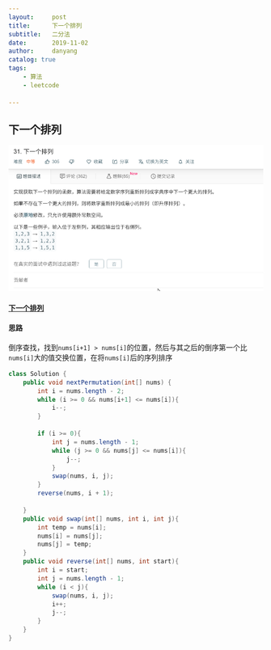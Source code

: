```yaml
---
layout:     post
title:      下一个排列
subtitle:   二分法
date:       2019-11-02
author:     danyang
catalog: true
tags:
    - 算法
    - leetcode

---
```


## 下一个排列

![](../img/下一个排列.png)

#### [下一个排列](https://leetcode-cn.com/problems/next-permutation/)

#### 思路

倒序查找，找到`nums[i+1] > nums[i]`的位置，然后与其之后的倒序第一个比`nums[i]`大的值交换位置，在将`nums[i]`后的序列排序

```java
class Solution {
    public void nextPermutation(int[] nums) {
        int i = nums.length - 2;
        while (i >= 0 && nums[i+1] <= nums[i]){
            i--;
        }
        
        if (i >= 0){
            int j = nums.length - 1;
            while (j >= 0 && nums[j] <= nums[i]){
                j--;
            }
            swap(nums, i, j);
        }
        reverse(nums, i + 1);
        
    }
    public void swap(int[] nums, int i, int j){
        int temp = nums[i];
        nums[i] = nums[j];
        nums[j] = temp;
    }
    public void reverse(int[] nums, int start){
        int i = start;
        int j = nums.length - 1;
        while (i < j){
            swap(nums, i, j);
            i++;
            j--;
        }
    }
}
```

